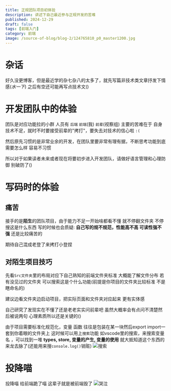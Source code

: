 ```yaml
---
title: 正规团队项目初体验
description: 讲述下自己最近参与正规开发的苦难
published: 2024-12-29
draft: false
tags: [前端入门]
category: 前端
image: /source-of-blog/blog-2/124765810_p0_master1200.jpg
---
```


# 杂话
好久没更博客，但是最近学的杂七杂八的太多了，就先写篇非技术类文章抒发下情感(*水一下*)
之后有空还可能再写点技术文()

# 开发团队中的体验
团队是对应功能拉的小群
人员有 `后端` `前端`(我) `前辈`(视察组)
主要的苦难在于 自身技术不足，就时不时要接受前辈的"拷打"，要失去对技术的信心啦 `:(`

然后原先习惯的是非常业余的开发，在团队里要非常有理有据，不断思考功能到底需要怎么样 容易不习惯

所以对于如果读者未来或者现在将要初步进入开发团队，请做好语言管理和心理防御 别破防了()

# 写码时的体验
## 痛苦
接手的是**陌生**的团队项目，由于能力不足一开始啥都看不懂
就不停翻文件夹 不停搜这是什么东西
写的时候也会质疑: **自己写的规不规范，性能高不高 可读性强不强**
还是比较痛苦的

期待自己混成老登了来拷打小登捏

## 对陌生项目技巧
先看`Src文件夹`里的布局对应下自己熟知的前端文件夹标准 大概能了解文件分布
若有没见过的文件夹 可以搜索这是个什么功能(前提是你项目的文件夹比较标准 不是瞎命名的)

建议边看文件夹边启动项目，把实际页面和文件夹对应起来 更有实体感

自己研究了发现实在不懂了还是老老实实问前辈吧 虽然大概率会有点问不清楚然后被说两句 心理素质所以还是关键的()

由于项目需要标准化规范化，变量 函数 往往是包装在某一块然后export import一套到你着眼的文件夹上
这时候可以用上`搜索`功能 如vscode里的搜索，来搜索变量名 ，可以找到一堆 **types, store, 变量的产生, 变量的使用**
就大抵知道这个东西的来龙去脉了(还能用来搜`console.log()`销赃) ![搜索](/source-of-blog/blog-2/Snipaste_2024-12-30_22-49-32.png)

# 投降喵
投降喵 给前端跪了喵 这辈子就是被前端毁了 ![哭泣](/source-of-blog/blog-2/124646799_p4_master1200.jpg)